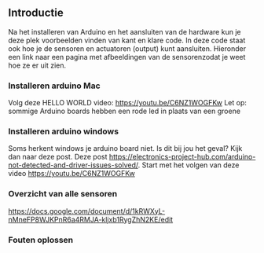## Introductie
Na het installeren van Arduino en het aansluiten van de hardware kun je deze plek voorbeelden vinden van kant en klare code. In deze code staat ook hoe je de sensoren en actuatoren (output) kunt aansluiten. Hieronder een link naar een pagina met afbeeldingen van de sensorenzodat je weet hoe ze er uit zien.

### Installeren arduino Mac
Volg deze HELLO WORLD video: https://youtu.be/C6NZ1WOGFKw 
Let op: sommige Arduino boards hebben een rode led in plaats van een groene

### Installeren arduino windows
Soms herkent windows je arduino board niet. Is dit bij jou het geval? Kijk dan naar deze post. Deze post https://electronics-project-hub.com/arduino-not-detected-and-driver-issues-solved/. Start met het volgen van deze video https://youtu.be/C6NZ1WOGFKw 

### Overzicht van alle sensoren
https://docs.google.com/document/d/1kRWXyL-nMneFP8WJKPnR6a4RMJA-kljxb1RygZhN2KE/edit

### Fouten oplossen
